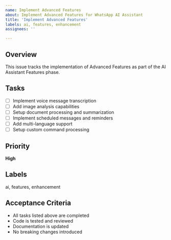 ```yaml
---
name: Implement Advanced Features
about: Implement Advanced Features for WhatsApp AI Assistant
title: 'Implement Advanced Features'
labels: ai, features, enhancement
assignees: ''

---
```


## Overview
This issue tracks the implementation of Advanced Features as part of the AI Assistant Features phase.

## Tasks
- [ ] Implement voice message transcription
- [ ] Add image analysis capabilities
- [ ] Setup document processing and summarization
- [ ] Implement scheduled messages and reminders
- [ ] Add multi-language support
- [ ] Setup custom command processing

## Priority
**High**

## Labels
ai, features, enhancement

## Acceptance Criteria
- All tasks listed above are completed
- Code is tested and reviewed
- Documentation is updated
- No breaking changes introduced

